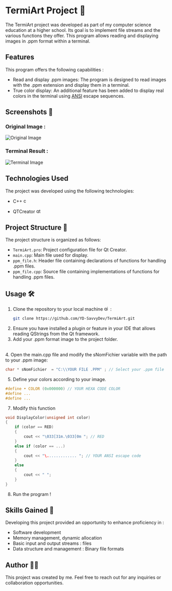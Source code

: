 # TermiArt Project 🎨

The TermiArt project was developed as part of my computer science education at a higher school. Its goal is to implement file streams and the various functions they offer. This program allows reading and displaying images in .ppm format within a terminal.

## Features

This program offers the following capabilities :

- Read and display .ppm images: The program is designed to read images with the .ppm extension and display them in a terminal.
- True color display: An additional feature has been added to display real colors in the terminal using [ANSI](https://www.lihaoyi.com/post/BuildyourownCommandLinewithANSIescapecodes.html) escape sequences.

## Screenshots 📸

### Original Image :

![Original Image](https://github.com/YD-SavvyDev/TermiArt/blob/main/Screenshots/Heart-ppm.png)

### Terminal Result :

![Terminal Image](https://github.com/YD-SavvyDev/TermiArt/blob/main/Screenshots/terminal.png)

## Technologies Used
The project was developed using the following technologies:
- C++   <img src="https://cdn.jsdelivr.net/gh/devicons/devicon/icons/cplusplus/cplusplus-original.svg" height="15" alt="cplusplus logo"  />

- QTCreator   <img src="https://cdn.jsdelivr.net/gh/devicons/devicon/icons/qt/qt-original.svg" height="15" alt="qt logo"  />


## Project Structure 📁

The project structure is organized as follows:

- `TermiArt.pro`: Project configuration file for Qt Creator.
- `main.cpp`: Main file used for display.
- `ppm_file.h`: Header file containing declarations of functions for handling .ppm files.
- `ppm_file.cpp`: Source file containing implementations of functions for handling .ppm files.

## Usage 🛠️

1. Clone the repository to your local machine   <img src="https://cdn.jsdelivr.net/gh/devicons/devicon/icons/git/git-original.svg" height="15" alt="git logo"  /> :
    ```bash
    git clone https://github.com/YD-SavvyDev/TermiArt.git
    ```
2. Ensure you have installed a plugin or feature in your IDE that allows reading QStrings from the Qt framework.
3. Add your .ppm format image to the project folder. 
</br>
4. Open the main.cpp file and modify the sNomFichier variable with the path to your .ppm image:

```cpp
char * sNomFichier  = "C:\\YOUR FILE .PPM" ; // Select your .ppm file
```

5. Define your colors according to your image.

```cpp
#define • COLOR (0x000000) // YOUR HEXA CODE COLOR
#define ...
#define ...
```
7. Modify this function

```cpp
void DisplayColor(unsigned int color)
{
    if (color == RED)
    {
        cout << "\033[31m.\033[0m "; // RED
    } 
    else if (color == ...)
    {
        cout << "\............. "; // YOUR ANSI escape code
    } 
    else
    {
        cout << " ";
    }
}
```
8. Run the program ! 
## Skills Gained 🌟
Developing this project provided an opportunity to enhance proficiency in :

- Software development 
- Memory management, dynamic allocation
- Basic input and output streams : files
- Data structure and management : Binary file formats

## Author 👨‍💻
This project was created by me. Feel free to reach out for any inquiries or collaboration opportunities.
